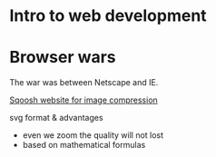 # Intro to web development

# Browser wars

The war was between Netscape and IE.

[Sqoosh website for image compression](https://squoosh.app/)

svg format & advantages

- even we zoom the quality will not lost
- based on mathematical formulas
